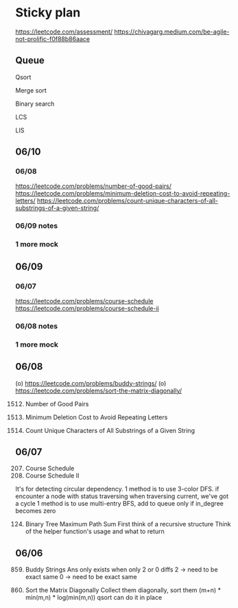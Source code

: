 # Sticky plan
https://leetcode.com/assessment/
https://chivagarg.medium.com/be-agile-not-prolific-f0f88b86aace

## Queue

Qsort

Merge sort

Binary search

LCS

LIS

## 06/10

### 06/08
https://leetcode.com/problems/number-of-good-pairs/
https://leetcode.com/problems/minimum-deletion-cost-to-avoid-repeating-letters/
https://leetcode.com/problems/count-unique-characters-of-all-substrings-of-a-given-string/

### 06/09 notes

### 1 more mock

## 06/09

### 06/07
https://leetcode.com/problems/course-schedule
https://leetcode.com/problems/course-schedule-ii

### 06/08 notes

### 1 more mock


## 06/08

(o) https://leetcode.com/problems/buddy-strings/
(o) https://leetcode.com/problems/sort-the-matrix-diagonally/

1512. Number of Good Pairs

1578. Minimum Deletion Cost to Avoid Repeating Letters

828. Count Unique Characters of All Substrings of a Given String


## 06/07

207. Course Schedule
210. Course Schedule II

It's for detecting circular dependency.
1 method is to use 3-color DFS. if encounter a node with status traversing when traversing current, we've got a cycle
1 method is to use multi-entry BFS, add to queue only if in_degree becomes zero

124. Binary Tree Maximum Path Sum
First think of a recursive structure
Think of the helper function's usage and what to return

## 06/06

859. Buddy Strings
Ans only exists when only 2 or 0 diffs
2 -> need to be exact same
0 -> need to be exact same

1329. Sort the Matrix Diagonally
Collect them diagonally, sort them
(m+n) * min(m,n) * log(min(m,n))
qsort can do it in place

